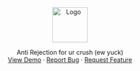 <div align="center">
  <a href="https://github.com/Gylowlang/Stacie.tasyang">
    <img src="img/readme-2.png" alt="Logo" height="80">
  </a>

  <p align="center">
    Anti Rejection for ur crush (ew yuck)
    <br />
    <a href="https://github.com/Gylowlang/Stacie.tasyang">View Demo</a>
    ·
    <a href="https://github.com/Gylowlang/Stacie.tasyang/issues">Report Bug</a>
    ·
    <a href="https://github.com/Gylowlang/Stacie.tasyang/issues">Request Feature</a>
  </p>
</div>
